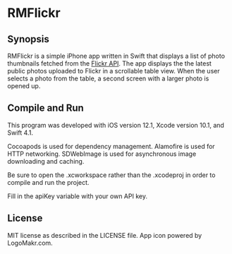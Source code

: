 # RMFlickr

## Synopsis

RMFlickr is a simple iPhone app written in Swift that displays a list of photo thumbnails fetched from the [Flickr API](https://www.flickr.com/services/api/flickr.photos.getRecent.html). The app displays the the latest public photos uploaded to Flickr in a scrollable table view. When the user selects a photo from the table, a second screen with a larger photo is opened up.

## Compile and Run

This program was developed with iOS version 12.1, Xcode version 10.1, and Swift 4.1.

Cocoapods is used for dependency management. Alamofire is used for HTTP networking. SDWebImage is used for asynchronous image downloading and caching.

Be sure to open the .xcworkspace rather than the .xcodeproj in order to compile and run the project.

Fill in the apiKey variable with your own API key.

## License

MIT license as described in the LICENSE file.
App icon powered by LogoMakr.com.
